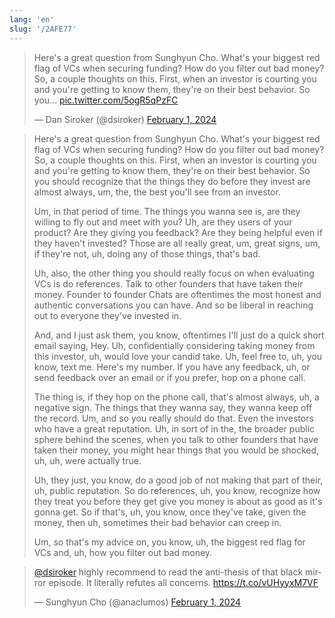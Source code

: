 ```yaml
---
lang: 'en'
slug: '/2AFE77'
---
```


<blockquote class="twitter-tweet">
<p lang="en" dir="ltr">
Here&#39;s a great question from Sunghyun Cho. What&#39;s your biggest red flag of VCs when securing funding? How do you filter out bad money? So, a couple thoughts on this. First, when an investor is courting you and you&#39;re getting to know them, they&#39;re on their best behavior. So you… <a href="https://t.co/5ogR5qPzFC">pic.twitter.com/5ogR5qPzFC</a>
</p>
&mdash; Dan Siroker (@dsiroker) <a href="https://twitter.com/dsiroker/status/1752845485671399758?ref_src=twsrc%5Etfw">February 1, 2024</a></blockquote>

> Here's a great question from Sunghyun Cho. What's your biggest red flag of VCs when securing funding? How do you filter out bad money? So, a couple thoughts on this. First, when an investor is courting you and you're getting to know them, they're on their best behavior. So you should recognize that the things they do before they invest are almost always, um, the, the best you'll see from an investor.
>
> Um, in that period of time. The things you wanna see is, are they willing to fly out and meet with you? Uh, are they users of your product? Are they giving you feedback? Are they being helpful even if they haven't invested? Those are all really great, um, great signs, um, if they're not, uh, doing any of those things, that's bad.
>
> Uh, also, the other thing you should really focus on when evaluating VCs is do references. Talk to other founders that have taken their money. Founder to founder Chats are oftentimes the most honest and authentic conversations you can have. And so be liberal in reaching out to everyone they've invested in.
>
> And, and I just ask them, you know, oftentimes I'll just do a quick short email saying, Hey. Uh, confidentially considering taking money from this investor, uh, would love your candid take. Uh, feel free to, uh, you know, text me. Here's my number. If you have any feedback, uh, or send feedback over an email or if you prefer, hop on a phone call.
>
> The thing is, if they hop on the phone call, that's almost always, uh, a negative sign. The things that they wanna say, they wanna keep off the record. Um, and so you really should do that. Even the investors who have a great reputation. Uh, in sort of in the, the broader public sphere behind the scenes, when you talk to other founders that have taken their money, you might hear things that you would be shocked, uh, uh, were actually true.
>
> Uh, they just, you know, do a good job of not making that part of their, uh, public reputation. So do references, uh, you know, recognize how they treat you before they get give you money is about as good as it's gonna get. So if that's, uh, you know, once they've take, given the money, then uh, sometimes their bad behavior can creep in.
>
> Um, so that's my advice on, you know, uh, the biggest red flag for VCs and, uh, how you filter out bad money.

<blockquote class="twitter-tweet">
<p lang="en" dir="ltr">
<a href="https://twitter.com/dsiroker?ref_src=twsrc%5Etfw">@dsiroker</a> highly recommend to read the anti-thesis of that black mirror episode. It literally refutes all concerns. <a href="https://t.co/vUHyyxM7VF">https://t.co/vUHyyxM7VF</a>
</p>
&mdash; Sunghyun Cho (@anaclumos) <a href="https://twitter.com/anaclumos/status/1752950743181803924?ref_src=twsrc%5Etfw">February 1, 2024</a></blockquote>
